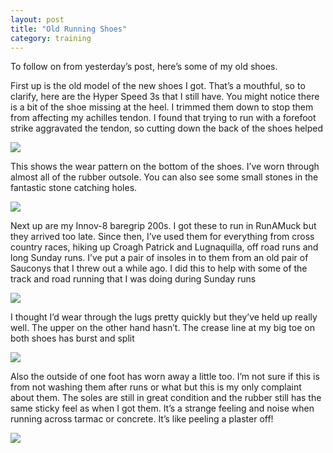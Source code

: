 ```yaml
---
layout: post
title: "Old Running Shoes"
category: training
---
```

To follow on from yesterday’s post, here’s some of my old shoes.

First up is the old model of the new shoes I got. That’s a mouthful, so to clarify, here are the Hyper Speed 3s that I still have. You might notice there is a bit of the shoe missing at the heel. I trimmed them down to stop them from affecting my achilles tendon. I found that trying to run with a forefoot strike aggravated the tendon, so cutting down the back of the shoes helped

![](https://farm8.staticflickr.com/7548/16139434352_9affe30200_o.jpg)

This shows the wear pattern on the bottom of the shoes. I’ve worn through almost all of the rubber outsole. You can also see some small stones in the fantastic stone catching holes.

![](https://farm8.staticflickr.com/7480/15952874240_b5e339c882_o.jpg)

Next up are my Innov-8 baregrip 200s. I got these to run in RunAMuck but they arrived too late. Since then, I’ve used them for everything from cross country races, hiking up Croagh Patrick and Lugnaquilla, off road runs and long Sunday runs. I’ve put a pair of insoles in to them from an old pair of Sauconys that I threw out a while ago. I did this to help with some of the track and road running that I was doing during Sunday runs

![](https://farm9.staticflickr.com/8620/16138272341_00e94f0f2e_o.jpg)

I thought I’d wear through the lugs pretty quickly but they’ve held up really well. The upper on the other hand hasn’t. The crease line at my big toe on both shoes has burst and split

![](https://farm8.staticflickr.com/7507/16139430102_e0ed74d363_o.jpg)

Also the outside of one foot has worn away a little too. I’m not sure if this is from not washing them after runs or what but this is my only complaint about them. The soles are still in great condition and the rubber still has the same sticky feel as when I got them. It’s a strange feeling and noise when running across tarmac or concrete. It’s like peeling a plaster off!

![](https://farm8.staticflickr.com/7482/15952870870_b3cc1d5549_o.jpg)

